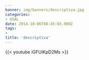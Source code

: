 ```yaml
---
banner: img/banners/descriptiva.jpg
categories:
- USAL
date: 2014-10-06T08:45:03.000Z
tags:
- 
title: 'descriptiva'
---
```




{{< youtube iGFUiKpD2Ms >}}
